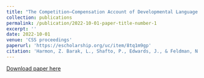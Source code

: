 ```yaml
---
title: "The Competition–Compensation Account of Developmental Language Disorder"
collection: publications
permalink: /publication/2022-10-01-paper-title-number-1
excerpt: ''
date: 2022-10-01
venue: 'CSS proceedings'
paperurl: 'https://escholarship.org/uc/item/8tq1m9gp'
citation: 'Harmon, Z. Barak, L., Shafto, P., Edwards, J., & Feldman, N. (2021). Making Heads or Tails of it: A Competition–Compensation Account of Morphological Deficits in Language Impairment. Proceedings of the Annual Conference of the Cognitive Science Society, 43, 1872–1878.'
---
```


[Download paper here](https://escholarship.org/uc/item/8tq1m9gp)
